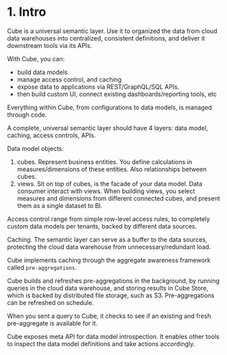 # 1. Intro
Cube is a universal semantic layer. Use it to organized the data from cloud data warehouses into centralized, consistent definitions, and deliver it downstream tools via its APIs. 

With Cube, you can:
- build data models
- manage access control, and caching
- expose data to applications via REST/GraphQL/SQL APIs. 
- then build custom UI, connect existing dashboards/reporting tools, etc

Everything within Cube, from configurations to data models, is managed through code. 

A complete, universal semantic layer should have 4 layers: data model, caching, access controls, APIs. 

Data model objects: 
1. cubes. Represent business entities. You define calculations in measures/dimensions of these entities. Also relationships between cubes. 
2. views. Sit on top of cubes, is the facade of your data model. Data consumer interact with views. When building views, you select measures and dimensions from different connected cubes, and present them as a single dataset to BI. 

Access control range from simple row-level access rules, to completely custom data models per tenants, backed by different data sources. 

Caching. The semantic layer can serve as a buffer to the data sources, protecting the cloud data warehouse from unnecessary/redundant load. 

Cube implements caching through the aggregate awareness framework called `pre-aggregations`. 

Cube builds and refreshes pre-aggregations in the background, by running queries in the cloud data warehouse, and storing results in Cube Store, which is backed by distributed file storage, such as S3. Pre-aggregations can be refreshed on schedule. 

When you sent a query to Cube, it checks to see if an existing and fresh pre-aggregate is available for it. 

Cube exposes meta API for data model introspection. It enables other tools to inspect the data model definitions and take actions accordingly. 
